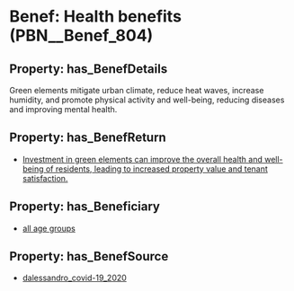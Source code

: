 # Benef: __Health benefits__ (PBN__Benef_804)

## Property: has_BenefDetails

Green elements mitigate urban climate, reduce heat waves, increase humidity, and promote physical activity and well-being, reducing diseases and improving mental health.

## Property: has_BenefReturn

* [Investment in green elements can improve the overall health and well-being of residents, leading to increased property value and tenant satisfaction.](../BenefReturn/PBN__BenefReturn_873)

## Property: has_Beneficiary

* [all age groups](../Stakeholder/PBN__Stakeholder_327)

## Property: has_BenefSource

* [dalessandro_covid-19_2020](../Article/PBN__Article_161)

